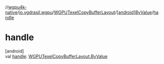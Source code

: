 //[wgpu4k-native](../../../../index.md)/[io.ygdrasil.wgpu](../../index.md)/[WGPUTexelCopyBufferLayout](../index.md)/[[android]ByValue](index.md)/[handle](handle.md)

# handle

[android]\
val [handle](handle.md): [WGPUTexelCopyBufferLayout.ByValue](../../../io.ygdrasil.wgpu.android/-w-g-p-u-texel-copy-buffer-layout/-by-value/index.md)